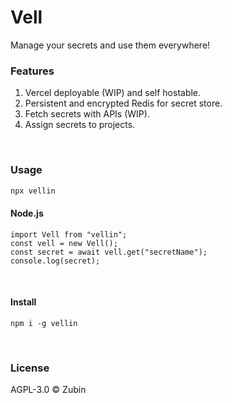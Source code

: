 # Vell

Manage your secrets and use them everywhere!

### Features

1. Vercel deployable (WIP) and self hostable.
2. Persistent and encrypted Redis for secret store.
3. Fetch secrets with APIs (WIP).
4. Assign secrets to projects.

<br>

### Usage

```bash
npx vellin
```

#### Node.js

```node
import Vell from "vellin";
const vell = new Vell();
const secret = await vell.get("secretName");
console.log(secret);
```

<br>

#### Install

```node
npm i -g vellin
```

<br>

### License

AGPL-3.0 ©️ Zubin